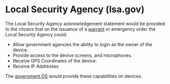 # Local Security Agency (lsa.gov)

The Local Security Agency acknowledgement statement would be provided to the citzens that on the issuance of a [warrant](/warrant-gov/) or emergency order the Local Security Agency could:

- Allow government agencies the ability to login as the owner of the device.
- Provide access to the device screens, and microphones.
- Receive GPS Coordinates of the device.
- Receive IP Addresses

The [government OS](/government-os-services/) would provide these capabilities on devices.
